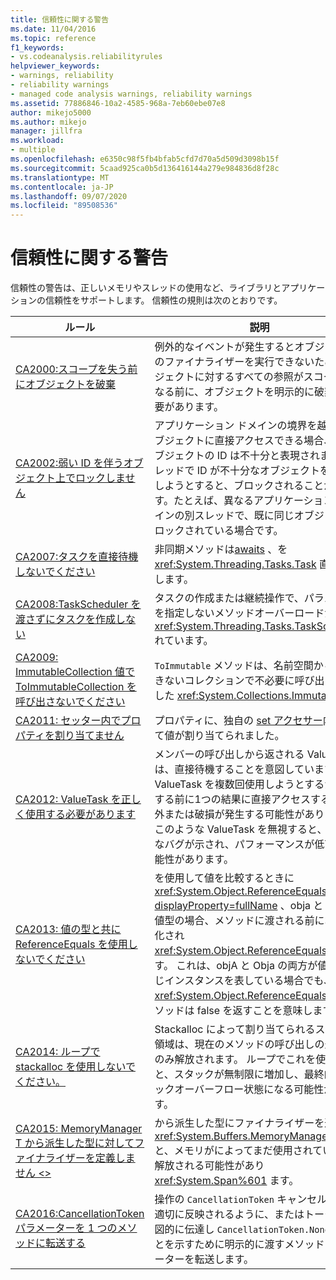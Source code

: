 ```yaml
---
title: 信頼性に関する警告
ms.date: 11/04/2016
ms.topic: reference
f1_keywords:
- vs.codeanalysis.reliabilityrules
helpviewer_keywords:
- warnings, reliability
- reliability warnings
- managed code analysis warnings, reliability warnings
ms.assetid: 77886846-10a2-4585-968a-7eb60ebe07e8
author: mikejo5000
ms.author: mikejo
manager: jillfra
ms.workload:
- multiple
ms.openlocfilehash: e6350c98f5fb4bfab5cfd7d70a5d509d3098b15f
ms.sourcegitcommit: 5caad925ca0b5d136416144a279e984836d8f28c
ms.translationtype: MT
ms.contentlocale: ja-JP
ms.lasthandoff: 09/07/2020
ms.locfileid: "89508536"
---
```

# <a name="reliability-warnings"></a>信頼性に関する警告

信頼性の警告は、正しいメモリやスレッドの使用など、ライブラリとアプリケーションの信頼性をサポートします。 信頼性の規則は次のとおりです。

|ルール|説明|
|----------|-----------------|
|[CA2000:スコープを失う前にオブジェクトを破棄](../code-quality/ca2000.md)|例外的なイベントが発生するとオブジェクトのファイナライザーを実行できないため、オブジェクトに対するすべての参照がスコープ外になる前に、オブジェクトを明示的に破棄する必要があります。|
|[CA2002:弱い ID を伴うオブジェクト上でロックしません](../code-quality/ca2002.md)|アプリケーション ドメインの境界を越えてオブジェクトに直接アクセスできる場合、そのオブジェクトの ID は不十分と表現されます。 スレッドで ID が不十分なオブジェクトをロックしようとすると、ブロックされることがあります。たとえば、異なるアプリケーション ドメインの別スレッドで、既に同じオブジェクトがロックされている場合です。|
|[CA2007:タスクを直接待機しないでください](../code-quality/ca2007.md)|非同期メソッドは[awaits](/dotnet/csharp/language-reference/keywords/await) 、を <xref:System.Threading.Tasks.Task> 直接待機します。|
|[CA2008:TaskScheduler を渡さずにタスクを作成しない](../code-quality/ca2008.md)|タスクの作成または継続操作で、パラメーターを指定しないメソッドオーバーロードが使用さ <xref:System.Threading.Tasks.TaskScheduler> れています。|
|[CA2009: ImmutableCollection 値で ToImmutableCollection を呼び出さないでください](../code-quality/ca2009.md)|`ToImmutable` メソッドは、名前空間から変更できないコレクションで不必要に呼び出されました <xref:System.Collections.Immutable> 。|
|[CA2011: セッター内でプロパティを割り当てません](../code-quality/ca2011.md) | プロパティに、独自の [set アクセサー](/dotnet/csharp/programming-guide/classes-and-structs/using-properties#the-set-accessor)内で誤って値が割り当てられました。 |
|[CA2012: ValueTask を正しく使用する必要があります](../code-quality/ca2012.md) | メンバーの呼び出しから返される ValueTasks は、直接待機することを意図しています。  ValueTask を複数回使用しようとするか、完了する前に1つの結果に直接アクセスすると、例外または破損が発生する可能性があります。  このような ValueTask を無視すると、機能的なバグが示され、パフォーマンスが低下する可能性があります。 |
|[CA2013: 値の型と共に ReferenceEquals を使用しないでください](../code-quality/ca2013.md) | を使用して値を比較するときに <xref:System.Object.ReferenceEquals%2A?displayProperty=fullName> 、obja と Obja が値型の場合、メソッドに渡される前にボックス化され <xref:System.Object.ReferenceEquals%2A> ます。 これは、objA と Obja の両方が値型の同じインスタンスを表している場合でも、 <xref:System.Object.ReferenceEquals%2A> メソッドは false を返すことを意味します。 |
|[CA2014: ループで stackalloc を使用しないでください。](../code-quality/ca2014.md) | Stackalloc によって割り当てられるスタック領域は、現在のメソッドの呼び出しの最後にのみ解放されます。  ループでこれを使用すると、スタックが無制限に増加し、最終的にスタックオーバーフロー状態になる可能性があります。 |
|[CA2015: MemoryManager T から派生した型に対してファイナライザーを定義しません &lt;&gt;](../code-quality/ca2015.md) | から派生した型にファイナライザーを追加する <xref:System.Buffers.MemoryManager%601> と、メモリがによってまだ使用されている間は解放される可能性があり <xref:System.Span%601> ます。 |
|[CA2016:CancellationToken パラメーターを 1 つのメソッドに転送する](ca2016.md) | 操作の `CancellationToken` キャンセル通知が適切に反映されるように、またはトークンを意図的に伝達し `CancellationToken.None` ないことを示すために明示的に渡すメソッドにパラメーターを転送します。 |
